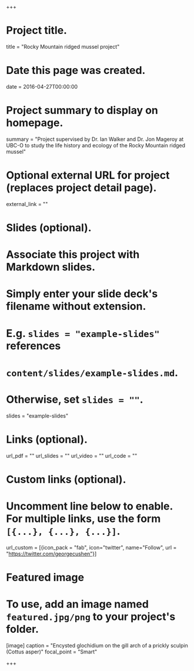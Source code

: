+++
# Project title.
title = "Rocky Mountain ridged mussel project"

# Date this page was created.
date = 2016-04-27T00:00:00

# Project summary to display on homepage.
summary = "Project supervised by Dr. Ian Walker and Dr. Jon Mageroy at UBC-O to study the life history and ecology of the Rocky Mountain ridged mussel"

# Optional external URL for project (replaces project detail page).
external_link = ""

# Slides (optional).
#   Associate this project with Markdown slides.
#   Simply enter your slide deck's filename without extension.
#   E.g. `slides = "example-slides"` references 
#   `content/slides/example-slides.md`.
#   Otherwise, set `slides = ""`.
slides = "example-slides"

# Links (optional).
url_pdf = ""
url_slides = ""
url_video = ""
url_code = ""

# Custom links (optional).
#   Uncomment line below to enable. For multiple links, use the form `[{...}, {...}, {...}]`.
url_custom = [{icon_pack = "fab", icon="twitter", name="Follow", url = "https://twitter.com/georgecushen"}]

# Featured image
# To use, add an image named `featured.jpg/png` to your project's folder. 

[image]
  caption = "Encysted glochidium on the gill arch of a prickly sculpin (Cottus asper)"
  focal_point = "Smart"
  
+++
